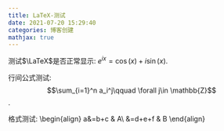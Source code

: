 ```yaml
---
title: LaTeX-测试
date: 2021-07-20 15:29:40
categories: 博客创建
mathjax: true
---
```


测试$\LaTeX$是否正常显示: $e^{ix}=\cos(x)+i\sin(x)$.

行间公式测试: $$\sum_{i=1}^n a_i^j\qquad \forall j\in \mathbb{Z}$$.

格式测试: 
\begin{align}
    a&=b+c & A\\
    &=d+e+f & B
\end{align}